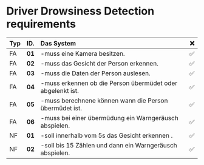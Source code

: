# Driver Drowsiness Detection requirements
| Typ| ID.     | Das System  |❌|                                                                                                  
|:---|:--------|:-------------|--|
| FA | **01**  | -muss eine Kamera besitzen. |✅|
| FA | **02**  | -muss das Gesicht der Person erkennen. |✅|
| FA | **03**  | -muss die Daten der Person auslesen. |✅|
| FA | **04**  | -muss erkennen ob die Person übermüdet oder abgelenkt ist.|✅|
| FA | **05**  | -muss berechnene können wann die Person übermüdet ist.|✅|
| FA | **06**  | -muss bei einer übermüdung ein Warngeräusch abspielen.|✅|
| NF | **01**  | -soll innerhalb vom 5s das Gesicht erkennen .|✅|
| NF | **02**  | -soll bis 15 Zählen und dann ein Warngeräusch abspielen.|✅|                                   

